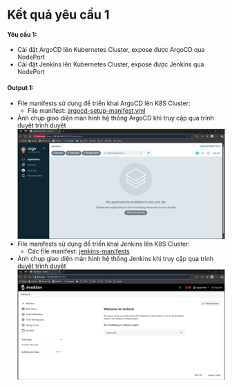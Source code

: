 # Kết quả yêu cầu 1
#### Yêu cầu 1: 
- Cài đặt ArgoCD lên Kubernetes Cluster, expose được ArgoCD qua NodePort 
- Cài đặt Jenkins lên Kubernetes Cluster, expose được Jenkins qua NodePort

#### Output 1: 
- File manifests sử dụng để triển khai ArgoCD lên K8S Cluster: 
    - File manifest: [argocd-setup-manifest.yml](./argocd-setup-manifest.yml)
- Ảnh chụp giao diện màn hình hệ thống ArgoCD khi truy cập qua trình duyệt trình duyệt 
![](../../images/argocd-dashboard.png)
- File manifests sử dụng để triển khai Jenkins lên K8S Cluster:
    - Các file manifest: [jenkins-manifests](2.%20Deploy%20web%20application/2.1.%20K8s%20Helm%20Chart/jenkins-manifest/)
- Ảnh chụp giao diện màn hình hệ thống Jenkins khi truy cập qua trình duyệt trình duyệt
![](../../images/jenkins-dashboard.png)